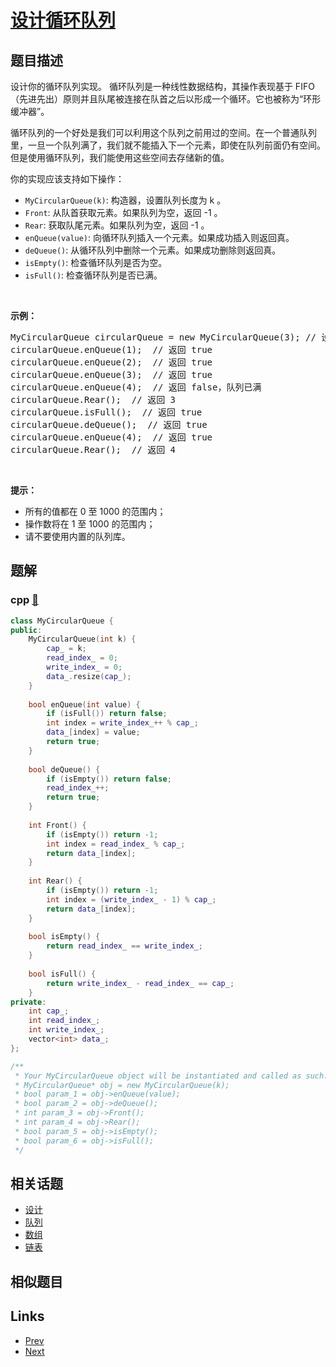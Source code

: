 
# [设计循环队列](https://leetcode-cn.com/problems/design-circular-queue)

## 题目描述

<p>设计你的循环队列实现。 循环队列是一种线性数据结构，其操作表现基于 FIFO（先进先出）原则并且队尾被连接在队首之后以形成一个循环。它也被称为&ldquo;环形缓冲器&rdquo;。</p>

<p>循环队列的一个好处是我们可以利用这个队列之前用过的空间。在一个普通队列里，一旦一个队列满了，我们就不能插入下一个元素，即使在队列前面仍有空间。但是使用循环队列，我们能使用这些空间去存储新的值。</p>

<p>你的实现应该支持如下操作：</p>

<ul>
	<li><code>MyCircularQueue(k)</code>: 构造器，设置队列长度为 k 。</li>
	<li><code>Front</code>: 从队首获取元素。如果队列为空，返回 -1 。</li>
	<li><code>Rear</code>: 获取队尾元素。如果队列为空，返回 -1 。</li>
	<li><code>enQueue(value)</code>: 向循环队列插入一个元素。如果成功插入则返回真。</li>
	<li><code>deQueue()</code>: 从循环队列中删除一个元素。如果成功删除则返回真。</li>
	<li><code>isEmpty()</code>: 检查循环队列是否为空。</li>
	<li><code>isFull()</code>: 检查循环队列是否已满。</li>
</ul>

<p>&nbsp;</p>

<p><strong>示例：</strong></p>

<pre>MyCircularQueue circularQueue = new MyCircularQueue(3); // 设置长度为 3
circularQueue.enQueue(1); &nbsp;// 返回 true
circularQueue.enQueue(2); &nbsp;// 返回 true
circularQueue.enQueue(3); &nbsp;// 返回 true
circularQueue.enQueue(4); &nbsp;// 返回 false，队列已满
circularQueue.Rear(); &nbsp;// 返回 3
circularQueue.isFull(); &nbsp;// 返回 true
circularQueue.deQueue(); &nbsp;// 返回 true
circularQueue.enQueue(4); &nbsp;// 返回 true
circularQueue.Rear(); &nbsp;// 返回 4</pre>

<p>&nbsp;</p>

<p><strong>提示：</strong></p>

<ul>
	<li>所有的值都在 0&nbsp;至 1000 的范围内；</li>
	<li>操作数将在 1 至 1000 的范围内；</li>
	<li>请不要使用内置的队列库。</li>
</ul>


## 题解

### cpp [🔗](design-circular-queue.cpp) 
```cpp
class MyCircularQueue {
public:
    MyCircularQueue(int k) {
        cap_ = k;
        read_index_ = 0;
        write_index_ = 0;
        data_.resize(cap_);
    }
    
    bool enQueue(int value) {
        if (isFull()) return false;
        int index = write_index_++ % cap_;
        data_[index] = value;
        return true;
    }
    
    bool deQueue() {
        if (isEmpty()) return false;
        read_index_++;
        return true;
    }
    
    int Front() {
        if (isEmpty()) return -1;
        int index = read_index_ % cap_;
        return data_[index];
    }
    
    int Rear() {
        if (isEmpty()) return -1;
        int index = (write_index_ - 1) % cap_;
        return data_[index];
    }
    
    bool isEmpty() {
        return read_index_ == write_index_;
    }
    
    bool isFull() {
        return write_index_ - read_index_ == cap_;
    }
private:
    int cap_;
    int read_index_;
    int write_index_;
    vector<int> data_;
};

/**
 * Your MyCircularQueue object will be instantiated and called as such:
 * MyCircularQueue* obj = new MyCircularQueue(k);
 * bool param_1 = obj->enQueue(value);
 * bool param_2 = obj->deQueue();
 * int param_3 = obj->Front();
 * int param_4 = obj->Rear();
 * bool param_5 = obj->isEmpty();
 * bool param_6 = obj->isFull();
 */
```


## 相关话题

- [设计](../../tags/design.md) 
- [队列](../../tags/queue.md) 
- [数组](../../tags/array.md) 
- [链表](../../tags/linked-list.md) 


## 相似题目



## Links

- [Prev](../insert-into-a-sorted-circular-linked-list/README.md) 
- [Next](../flipping-an-image/README.md) 

